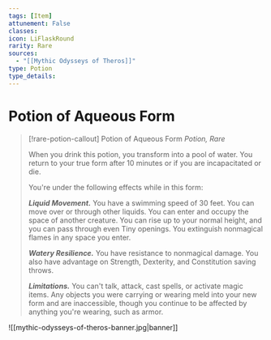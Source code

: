 ```yaml
---
tags: [Item]
attunement: False
classes: 
icon: LiFlaskRound
rarity: Rare
sources:
  - "[[Mythic Odysseys of Theros]]"
type: Potion
type_details: 
---
```

# Potion of Aqueous Form
>[!rare-potion-callout] Potion of Aqueous Form
>*Potion, Rare*
>
>When you drink this potion, you transform into a pool of water. You return to your true form after 10 minutes or if you are incapacitated or die.
>
>You're under the following effects while in this form:
>
>***Liquid Movement.*** You have a swimming speed of 30 feet. You can move over or through other liquids. You can enter and occupy the space of another creature. You can rise up to your normal height, and you can pass through even Tiny openings. You extinguish nonmagical flames in any space you enter.
>
>***Watery Resilience.*** You have resistance to nonmagical damage. You also have advantage on Strength, Dexterity, and Constitution saving throws.
>
>***Limitations.*** You can't talk, attack, cast spells, or activate magic items. Any objects you were carrying or wearing meld into your new form and are inaccessible, though you continue to be affected by anything you're wearing, such as armor.

![[mythic-odysseys-of-theros-banner.jpg|banner]]